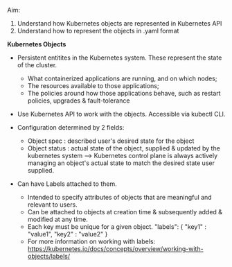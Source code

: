 Aim:
1. Understand how Kubernetes objects are represented in Kubernetes API
2. Understand how to represent the objects in .yaml format

**Kubernetes Objects**
- Persistent entitites in the Kubernetes system. These represent the state of the cluster.
  - What containerized applications are running, and on which nodes;
  - The resources available to those applications;
  - The policies around how those applications behave, such as restart policies, upgrades & fault-tolerance
- Use Kubernetes API to work with the objects. Accessible via kubectl CLI.
- Configuration determined by 2 fields:
  - Object spec : described user's desired state for the object
  - Object status : actual state of the object, supplied & updated by the kubernetes system
  --> Kubernetes control plane is always actively managing an object's actual state to match the desired state user supplied.

- Can have Labels attached to them.
  - Intended to specify attributes of objects that are meaningful and relevant to users.
  - Can be attached to objects at creation time & subsequently added & modified at any time.
  - Each key must be unique for a given object.
      "labels": {
        "key1" : "value1",
        "key2" : "value2"
        }
  - For more information on working with labels: https://kubernetes.io/docs/concepts/overview/working-with-objects/labels/
  
